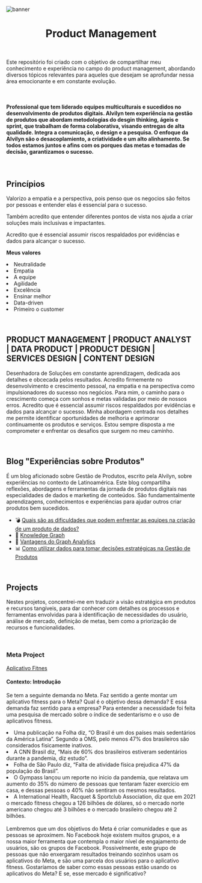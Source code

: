 
<p align="center">
  <a href="https://github.com/Alvilyn/product-management"></a>
  
  ![banner](https://github.com/Alvilyn/product-management/images/Banner_Github.png)
  
  <h1 align="center">Product Management</h1>
</p>
<br>
<p alig="center">Este repositório foi criado com o objetivo de compartilhar meu conhecimento e experiência no campo do product management, abordando diversos tópicos relevantes para aqueles que desejam se aprofundar nessa área emocionante e em constante evolução.</p>

<br>

<h4>Professional que tem liderado equipes multiculturais e sucedidos no desenvolvimento de produtos digitais. Alvilyn tem experiência na gestão de produtos que abordam metodologias do desgin thinking, ágeis e sprint, que trabalham de forma colaborativa, visando entregas de alta qualidade. Integra a comunicação, o design e a pesquisa. O enfoque da Alvilyn são o desacoplamiento, a criatividade e um alto alinhamento. Se todos estamos juntos e afins com os porques das metas e tomadas de decisão, garantizamos o sucesso.</h3>

<br>

<h2>Princípios</h2>
<p>Valorizo a empatia e a perspectiva, pois penso que os negocios são feitos por pessoas e entender elas é essencial para o sucesso.</p>

<p>Também acredito que entender diferentes pontos de vista nos ajuda a criar soluções mais inclusivas e impactantes.</p>

<p>Acredito que é essencial assumir riscos respaldados por evidências e dados para alcançar o sucesso.</p>

<p><b>Meus valores</b></p>
    <li>Neutralidade</li>
    <li>Empatia</li>
    <li>A equipe</li>
    <li>Agilidade</li>
    <li>Excelência</li>
    <li>Ensinar melhor</li>
    <li>Data-driven</li>
    <li>Primeiro o customer</li>
</p>

<br>

<h2>PRODUCT MANAGEMENT | PRODUCT ANALYST | DATA PRODUCT | PRODUCT DESIGN | SERVICES DESIGN | CONTENT DESIGN</h2>
<p>Desenhadora de Soluções em constante aprendizagem, dedicada aos detalhes e obcecada pelos resultados. Acredito firmemente no desenvolvimento e crescimento pessoal, na empatia e na perspectiva como impulsionadores do sucesso nos negócios. Para mim, o caminho para o crescimento começa com sonhos e metas validadas por meio de nossos erros. Acredito que é essencial assumir riscos respaldados por evidências e dados para alcançar o sucesso. Minha abordagem centrada nos detalhes me permite identificar oportunidades de melhoria e aprimorar continuamente os produtos e serviços. Estou sempre disposta a me comprometer e enfrentar os desafios que surgem no meu caminho.</p>

<br>

<h2>Blog "Experiências sobre Produtos"</h2>
<p>É um blog aficionado sobre Gestão de Produtos, escrito pela Alvilyn, sobre experiências no contexto de Latinoamérica. Este blog compartilha reflexões, abordagens e ferramentas da jornada de produtos digitais nas especialidades de dados e marketing de conteúdos. São fundamentalmente aprendizagens, conhecimentos e experiências para ajudar outros criar produtos bem sucedidos.</p>

* 💣 [Quais são as dificuldades que podem enfrentar as equipes na criação de um produto de dados?](https://www.linkedin.com/pulse/quais-s%2525C3%2525A3o-dificuldades-que-podem-enfrentar-equipes-na-bravo-lowe%3FtrackingId=C0pFeoZ8Jt2lcTre9sM7rQ%253D%253D/?trackingId=C0pFeoZ8Jt2lcTre9sM7rQ%3D%3D)
* 🔡 [Knowledge Graph](https://www.linkedin.com/posts/alvilynbravo_knowledge-graph-activity-7022003931513786368-nuGE/?utm_source=share&utm_medium=member_desktop)
* 🦾 [Vantagens do Graph Analytics](https://www.linkedin.com/posts/alvilynbravo_graphanalytics-dataanalytics-predictiveanalytics-activity-7018729161884090369-dp67?utm_source=share&utm_medium=member_desktop)
* 📊 [Como utilizar dados para tomar decisões estratégicas na Gestão de Produtos](https://www.linkedin.com/posts/alvilynbravo_dados-para-tomada-de-decis%C3%B5es-em-gest%C3%A3o-de-activity-7082345783273955328-fhyX?utm_source=share&utm_medium=member_desktop)

<br>

<h2>Projects</h2>
<p>Nestes projetos, concentrei-me em traduzir a visão estratégica em produtos e recursos tangíveis, para dar conhecer com detalhes os processos e ferramentas envolvidas para à identificação de necessidades do usuário, análise de mercado, definição de metas, bem como a priorização de recursos e funcionalidades.</p>

<br>

<h3>Meta Project</h3>

[Aplicativo Fitnes](https://github.com/Alvilyn/product-management/blob/main/Meta%20Project/%5BPM%5D%20Projeto%20-%20Aplicativo%20Fitnes%20Meta.pdf)

<h4>Contexto: Introdução</h4>
<p>Se tem a seguinte demanda no Meta. Faz sentido a gente montar um aplicativo fitness para o Meta? Qual é o objetivo dessa demanda? E essa demanda faz sentido para a empresa? Para entender a necessidade foi feita uma pesquisa de mercado sobre o índice de sedentarismo e o uso de aplicativos fitness.
  
<li>Uma publicação na Folha diz, “O Brasil é um dos países mais sedentários da América Latina”. Segundo a OMS, pelo menos 47% dos brasileiros são considerados fisicamente inativos.</li>
<li>A CNN Brasil diz, “Mais de 60% dos brasileiros estiveram sedentários durante a pandemia, diz estudo”.</li>
<li>Folha de São Paulo diz, “Falta de atividade física prejudica 47% da população do Brasil”.</li>
<li>O Gympass lançou um reporte no inicio da pandemia, que relatava um aumento do 35% do número de pessoas que tentaram fazer exercício em casa, e dessas pessoas o 40% não sentiram os mesmos resultados.</li>
<li>A International Health, Racquet & Sportclub Association, diz que em 2021 o mercado fitness chegou a 126 bilhões de dólares, só o mercado norte americano chegou até 3 bilhões e o mercado brasileiro chegou até 2 bilhões.</li>
<br>
Lembremos que um dos objetivos do Meta é criar comunidades e que as pessoas se aproximem. No Facebook hoje existem muitos grupos, e a nossa maior ferramenta que contempla o maior nível de engajamento de usuários, são os grupos de Facebook. Possivelmente, este grupo de pessoas que não enxergaram resultados treinando sozinhos usam os aplicativos do Meta, e são uma parcela dos usuários para o aplicativo fitness. Gostaríamos de saber como essas pessoas estão usando os aplicativos do Meta? E se, esse mercado é significativo?</p>

